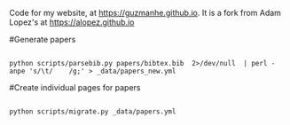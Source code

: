 Code for my website, at https://guzmanhe.github.io.
It is a fork from Adam Lopez's at https://alopez.github.io




#Generate papers

```

python scripts/parsebib.py papers/bibtex.bib  2>/dev/null  | perl -anpe 's/\t/    /g;' > _data/papers_new.yml

```

#Create individual pages for papers

```

python scripts/migrate.py _data/papers.yml  

```